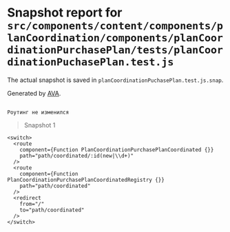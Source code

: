 # Snapshot report for `src/components/content/components/planCoordination/components/planCoordinationPurchasePlan/tests/planCoordinationPuchasePlan.test.js`

The actual snapshot is saved in `planCoordinationPuchasePlan.test.js.snap`.

Generated by [AVA](https://avajs.dev).

## 
    Роутинг не изменился


> Snapshot 1

    <switch>
      <route
        component={Function PlanCoordinationPurchasePlanCoordinated {}}
        path="path/coordinated/:id(new|\\d+)"
      />
      <route
        component={Function PlanCoordinationPurchasePlanCoordinatedRegistry {}}
        path="path/coordinated"
      />
      <redirect
        from="/"
        to="path/coordinated"
      />
    </switch>
